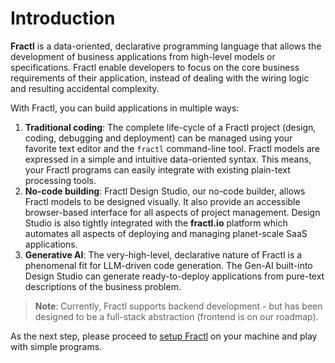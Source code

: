 # Introduction

**Fractl** is a data-oriented, declarative programming language that allows the development of business applications from high-level
models or specifications. Fractl enable developers to focus on the core business requirements of their application, instead of dealing with the wiring logic and resulting accidental complexity.

With Fractl, you can build applications in multiple ways:

1. **Traditional coding**: The complete life-cycle of a Fractl project (design, coding, debugging and deployment) can be managed using your favorite text editor and the `fractl` command-line tool. Fractl models are expressed in a simple and intuitive data-oriented syntax. This means, your Fractl programs can easily integrate with existing plain-text processing tools.
2. **No-code building**: Fractl Design Studio, our no-code builder, allows Fractl models to be designed visually. It also provide an accessible browser-based interface for all aspects of project management. Design Studio is also tightly integrated with the **fractl.io** platform which automates all aspects of deploying and managing planet-scale SaaS applications.
3. **Generative AI**: The very-high-level, declarative nature of Fractl is a phenomenal fit for LLM-driven code generation. The Gen-AI built-into Design Studio can generate ready-to-deploy applications from pure-text descriptions of the business problem.

> **Note**: Currently, Fractl supports backend development - but has been designed to be a full-stack abstraction (frontend is on our roadmap).

As the next step, please proceed to [setup Fractl](installation.md) on your machine and play with simple programs.
